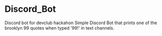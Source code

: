 # Discord_Bot
Discord bot for devclub hackahon
Simple Discord Bot that prints one of the brooklyn 99 quotes when typed '99!' in text channels.
